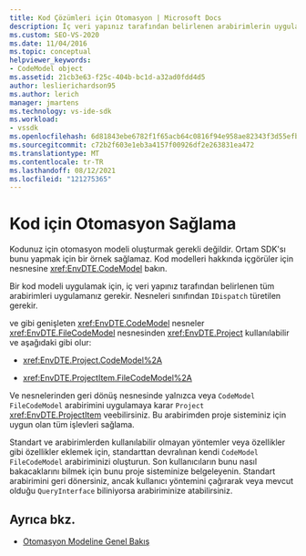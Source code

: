 ```yaml
---
title: Kod Çözümleri için Otomasyon | Microsoft Docs
description: İç veri yapınız tarafından belirlenen arabirimlerin uygulanmasını gerektiren bir kod modeli uygulama hakkında bilgi öğrenin.
ms.custom: SEO-VS-2020
ms.date: 11/04/2016
ms.topic: conceptual
helpviewer_keywords:
- CodeModel object
ms.assetid: 21cb3e63-f25c-404b-bc1d-a32ad0fdd4d5
author: leslierichardson95
ms.author: lerich
manager: jmartens
ms.technology: vs-ide-sdk
ms.workload:
- vssdk
ms.openlocfilehash: 6d81843ebe6782f1f65acb64c0816f94e958ae82343f3d55efb4dbd8094e9625
ms.sourcegitcommit: c72b2f603e1eb3a4157f00926df2e263831ea472
ms.translationtype: MT
ms.contentlocale: tr-TR
ms.lasthandoff: 08/12/2021
ms.locfileid: "121275365"
---
```

# <a name="providing-automation-for-code"></a>Kod için Otomasyon Sağlama
Kodunuz için otomasyon modeli oluşturmak gerekli değildir. Ortam SDK'sı bunu yapmak için bir örnek sağlamaz. Kod modelleri hakkında içgörüler için nesnesine <xref:EnvDTE.CodeModel> bakın.

 Bir kod modeli uygulamak için, iç veri yapınız tarafından belirlenen tüm arabirimleri uygulamanız gerekir. Nesneleri sınıfından `IDispatch` türetilen gerekir.

 ve gibi genişleten <xref:EnvDTE.CodeModel> nesneler <xref:EnvDTE.FileCodeModel> nesnesinden <xref:EnvDTE.Project> kullanılabilir ve aşağıdaki gibi olur:

- <xref:EnvDTE.Project.CodeModel%2A>

- <xref:EnvDTE.ProjectItem.FileCodeModel%2A>

 Ve nesnelerinden geri dönüş nesnesinde yalnızca veya `CodeModel` `FileCodeModel` arabirimini uygulamaya karar `Project` <xref:EnvDTE.ProjectItem> veebilirsiniz. Bu arabirimden proje sisteminiz için uygun olan tüm işlevleri sağlama.

 Standart ve arabirimlerden kullanılabilir olmayan yöntemler veya özellikler gibi özellikler eklemek için, standarttan devralınan kendi `CodeModel` `FileCodeModel` arabiriminizi oluşturun. Son kullanıcıların bunu nasıl bakacaklarını bilmek için bunu proje sisteminize belgeleyenin. Standart arabirimini geri dönersiniz, ancak kullanıcı yöntemini çağırarak veya mevcut olduğu `QueryInterface` biliniyorsa arabiriminize atabilirsiniz.

## <a name="see-also"></a>Ayrıca bkz.
- [Otomasyon Modeline Genel Bakış](../../extensibility/internals/automation-model-overview.md)
